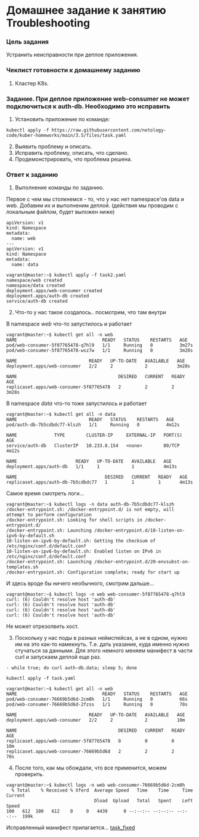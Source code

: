 # Домашнее задание к занятию Troubleshooting

### Цель задания

Устранить неисправности при деплое приложения.

### Чеклист готовности к домашнему заданию

1. Кластер K8s.

### Задание. При деплое приложение web-consumer не может подключиться к auth-db. Необходимо это исправить

1. Установить приложение по команде:
```shell
kubectl apply -f https://raw.githubusercontent.com/netology-code/kuber-homeworks/main/3.5/files/task.yaml
```
2. Выявить проблему и описать.
3. Исправить проблему, описать, что сделано.
4. Продемонстрировать, что проблема решена.

### Ответ к заданию

1. Выполнение команды по заданию.

Первое с чем мы столкнемся - то, что у нас нет namespace'ов data и web. Добавим их и выполненим деплой.
(действия мы проводим с локальным файлом, будет выложен ниже)

```
apiVersion: v1
kind: Namespace
metadata:
  name: web
---
apiVersion: v1
kind: Namespace
metadata:
  name: data
```

```
vagrant@master:~$ kubectl apply -f task2.yaml
namespace/web created
namespace/data created
deployment.apps/web-consumer created
deployment.apps/auth-db created
service/auth-db created
```

2. Что-то у нас такое создалось.. посмотрим, что там внутри

В namespace *web* что-то запустилось и работает
```
vagrant@master:~$ kubectl get all -n web
NAME                                READY   STATUS    RESTARTS   AGE
pod/web-consumer-5f87765478-q7hl9   1/1     Running   0          3m27s
pod/web-consumer-5f87765478-wsz7w   1/1     Running   0          3m28s

NAME                           READY   UP-TO-DATE   AVAILABLE   AGE
deployment.apps/web-consumer   2/2     2            2           3m28s

NAME                                      DESIRED   CURRENT   READY   AGE
replicaset.apps/web-consumer-5f87765478   2         2         2       3m28s
```
В namespace *data* что-то тоже запустилось и работает
```
vagrant@master:~$ kubectl get all -n data
NAME                           READY   STATUS    RESTARTS   AGE
pod/auth-db-7b5cdbdc77-klszh   1/1     Running   0          4m12s

NAME              TYPE        CLUSTER-IP     EXTERNAL-IP   PORT(S)   AGE
service/auth-db   ClusterIP   10.233.8.154   <none>        80/TCP    4m12s

NAME                      READY   UP-TO-DATE   AVAILABLE   AGE
deployment.apps/auth-db   1/1     1            1           4m13s

NAME                                 DESIRED   CURRENT   READY   AGE
replicaset.apps/auth-db-7b5cdbdc77   1         1         1       4m13s
```

Самое время смотреть логи...

```
vagrant@master:~$ kubectl logs -n data auth-db-7b5cdbdc77-klszh
/docker-entrypoint.sh: /docker-entrypoint.d/ is not empty, will attempt to perform configuration
/docker-entrypoint.sh: Looking for shell scripts in /docker-entrypoint.d/
/docker-entrypoint.sh: Launching /docker-entrypoint.d/10-listen-on-ipv6-by-default.sh
10-listen-on-ipv6-by-default.sh: Getting the checksum of /etc/nginx/conf.d/default.conf
10-listen-on-ipv6-by-default.sh: Enabled listen on IPv6 in /etc/nginx/conf.d/default.conf
/docker-entrypoint.sh: Launching /docker-entrypoint.d/20-envsubst-on-templates.sh
/docker-entrypoint.sh: Configuration complete; ready for start up
```

И здесь вроде бы ничего необычного, смотрим дальше...

```
vagrant@master:~$ kubectl logs -n web web-consumer-5f87765478-q7hl9
curl: (6) Couldn't resolve host 'auth-db'
curl: (6) Couldn't resolve host 'auth-db'
curl: (6) Couldn't resolve host 'auth-db'
curl: (6) Couldn't resolve host 'auth-db'
```

Не может отрезолвить хост.

3. Поскольку у нас поды в разных неймспейсах, а не в одном, нужно им на это как-то намекнуть. Т.е. дать указание, куда именно нужно стучаться за данными. Для этого немного меняем манифест в части curl и запускаем деплой еще раз.

```
- while true; do curl auth-db.data; sleep 5; done
```

```
kubectl apply -f task.yaml
```

```
vagrant@master:~$ kubectl get all -n web
NAME                                READY   STATUS    RESTARTS   AGE
pod/web-consumer-76669b5d6d-2cm8h   1/1     Running   0          66s
pod/web-consumer-76669b5d6d-2fzss   1/1     Running   0          70s

NAME                           READY   UP-TO-DATE   AVAILABLE   AGE
deployment.apps/web-consumer   2/2     2            2           10m

NAME                                      DESIRED   CURRENT   READY   AGE
replicaset.apps/web-consumer-5f87765478   0         0         0       10m
replicaset.apps/web-consumer-76669b5d6d   2         2         2       70s
```

4. После того, как мы обождали, что все применится, можем проверить.

```
vagrant@master:~$ kubectl logs -n web web-consumer-76669b5d6d-2cm8h
  % Total    % Received % Xferd  Average Speed   Time    Time     Time  Current
                                 Dload  Upload   Total   Spent    Left  Speed
100   612  100   612    0     0   4439      0 --:--:-- --:--:-- --:--:--  199k
```

Исправленный манифест прилагается... [task_fixed](task_fixed.yaml)